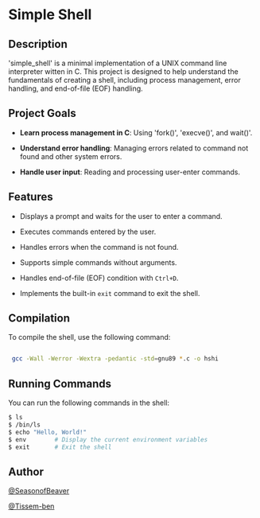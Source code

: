 # Simple Shell

## Description
 
'simple_shell' is a minimal implementation of a UNIX command line interpreter witten in C. This project is designed to help understand the fundamentals of creating a    shell, including process management, error handling, and end-of-file (EOF) handling.



## Project Goals
 

 - **Learn process management in C**: Using 'fork()', 'execve()', and wait()'.
 
 - **Understand error handling**: Managing errors related to command not found and other system errors.
 
 - **Handle user input**: Reading and processing user-enter commands.


## Features


 - Displays a prompt and waits for the user to enter a command.
 
 - Executes commands entered by the user.
 
 - Handles errors when the command is not found.
 
 - Supports simple commands without arguments.
 
 - Handles end-of-file (EOF) condition with `Ctrl+D`.
 
 - Implements the built-in `exit` command to exit the shell.


## Compilation


 To compile the shell, use the following command:

```bash

 gcc -Wall -Werror -Wextra -pedantic -std=gnu89 *.c -o hshi

```

## Running Commands


You can run the following commands in the shell:

```bash
$ ls
$ /bin/ls
$ echo "Hello, World!"
$ env        # Display the current environment variables
$ exit       # Exit the shell
```

## Author 


[@SeasonofBeaver](https://github.com/SeasonofBeaver)

[@Tissem-ben](https://github.com/Tissem-Ben)
